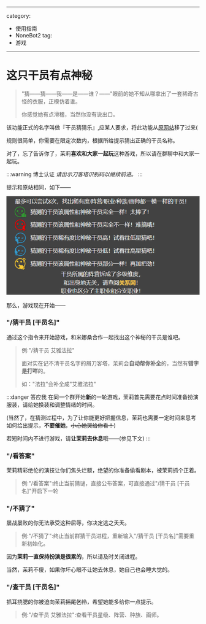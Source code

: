 <!--
 * @Author: your name
 * @Date: 2022-03-22 11:45:42
 * @LastEditTime: 2022-03-26 20:43:20
 * @LastEditors: your name
 * @Description: 打开koroFileHeader查看配置 进行设置: https://github.com/OBKoro1/koro1FileHeader/wiki/%E9%85%8D%E7%BD%AE
 * @FilePath: \JasmineDoc\docs\manual\nonebot2\guessoperator.md
-->
---
category:
  - 使用指南
  - NoneBot2
tag:
  - 游戏
---

# 这只干员有点神秘

> "猜——猜——我——是——谁？——"眼前的她不知从哪拿出了一套稀奇古怪的衣服，正模仿着谁。
>
> 你感觉她有点滑稽，当然你没有说出口。

该功能正式的名字叫做『干员猜猜乐』,应某人要求，将此功能从[原网站](http://akg.saki.cc)移了过来(

规则很简单，你需要在限定次数内，根据所给提示猜出正确的干员名称。

对了，忘了告诉你了，茉莉**喜欢和大家一起玩**这种游戏，所以请在群聊中和大家一起玩。

:::warning 博士认证
*请出示刀客塔识别码以继续前进。*
:::

提示和原站相同，如下——

![pic](../../../docs/.vuepress/public/images/guessoperator.png)

那么，游戏现在开始——

### "/猜干员 [干员名]"

通过这个指令来开始游戏，和米娜桑合作一起找出这个神秘的干员是谁吧。

> 例:"/猜干员 艾雅法拉"
>
> 面对实在记不清干员名字的屑刀客塔，茉莉会**自动帮你补全**的，当然有**错字是打咩**的。
>
> 如："法拉"会补全成"艾雅法拉"

:::danger 答应我
在同一个群开始**新**的一轮游戏，茉莉首先需要花点时间准备扮演服装，请给她换装和调整情绪的时间。

(当然了，在猜测过程中，为了让你能更好把握信息，茉莉也需要一定时间来思考如何给出提示，**不要催她**，~~小心她哭给你看！~~)

若短时间内不进行游戏，请**让茉莉去休息**哦——(参见下文)
:::

### "/看答案"

茉莉精彩绝伦的演技让你们焦头烂额，绝望的你准备偷看剧本，被茉莉抓个正着。

> 例:"/看答案":终止当前猜谜，直接公布答案，可直接通过"/猜干员 [干员名]"开启下一轮

### "/不猜了"

屡战屡败的你无法承受这种屈辱，你决定逃之夭夭。

> 例:"/不猜了":终止当前群猜干员进程，重新输入"/猜干员 [干员名]"需要重新初始化。

因为**茉莉一直保持扮演是很累的**，所以请及时关闭进程。

当然，茉莉不傻，如果你坏心眼不让她去休息，她自己也会睡大觉的。

### "/查干员 [干员名]"

抓耳挠腮的你被迫向茉莉~~摇尾乞怜~~，希望她能多给你一点提示。

> 例:"/查干员 艾雅法拉":查看干员星级、阵营、种族、画师。